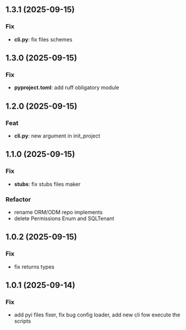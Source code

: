 ## 1.3.1 (2025-09-15)

### Fix

- **cli.py**: fix files schemes

## 1.3.0 (2025-09-15)

### Fix

- **pyproject.toml**: add ruff obligatory module

## 1.2.0 (2025-09-15)

### Feat

- **cli.py**: new argument in init_project

## 1.1.0 (2025-09-15)

### Fix

- **stubs**: fix stubs files maker

### Refactor

- rename ORM/ODM repo implements
- delete Permissions Enum and SQLTenant

## 1.0.2 (2025-09-15)

### Fix

- fix returns types

## 1.0.1 (2025-09-14)

### Fix

- add pyi files fixer, fix bug config loader, add new cli fow execute the scripts
